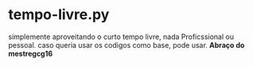 # tempo-livre.py
simplemente aproveitando o curto tempo livre, nada Proficssional ou pessoal.
caso queria usar os codigos como base, pode usar.
**Abraço do mestregcg16**
